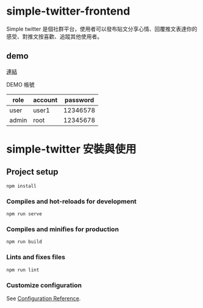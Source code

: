 # simple-twitter-frontend
Simple twitter 是個社群平台，使用者可以發布貼文分享心情、回覆推文表達你的感受、對推文按喜歡、追蹤其他使用者。

## demo
[連結]()


DEMO 帳號

|    role    | account | password |
| ---------- | --------| -------- |
| user       | user1   | 12346578 |
| admin      | root    | 12345678 |


# simple-twitter 安裝與使用

## Project setup
```
npm install
```

### Compiles and hot-reloads for development
```
npm run serve
```

### Compiles and minifies for production
```
npm run build
```

### Lints and fixes files
```
npm run lint
```

### Customize configuration
See [Configuration Reference](https://cli.vuejs.org/config/).
